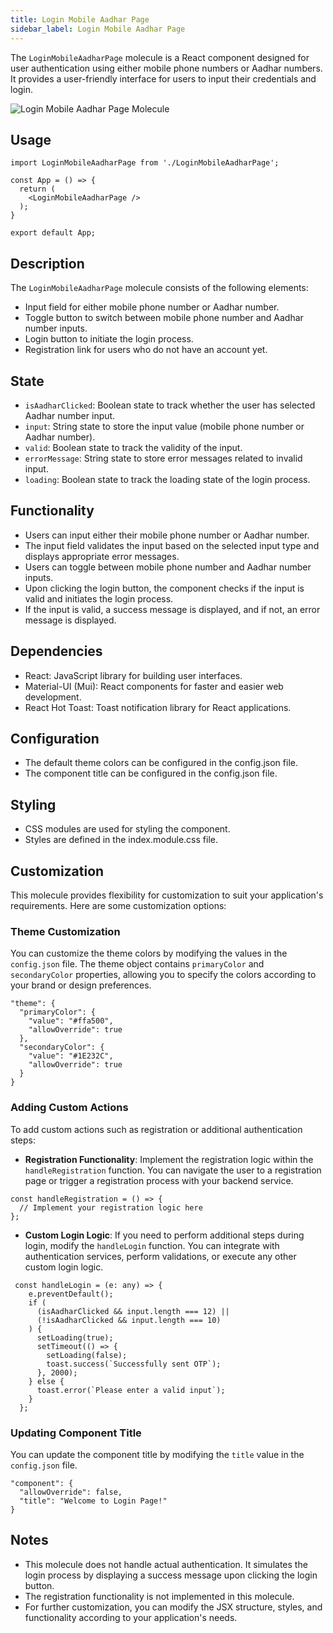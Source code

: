 ```yaml
---
title: Login Mobile Aadhar Page
sidebar_label: Login Mobile Aadhar Page
---
```


<head>
  <title> Login Mobile Aadhar Page </title>
  <meta name="description" content="your meta content goes here" />
</head>

The `LoginMobileAadharPage` molecule is a React component designed for user authentication using either mobile phone numbers or Aadhar numbers. It provides a user-friendly interface for users to input their credentials and login.

<img src="/img/molecules/loginMobileAadharPage.png" alt="Login Mobile Aadhar Page Molecule" />

## Usage

```
import LoginMobileAadharPage from './LoginMobileAadharPage';

const App = () => {
  return (
    <LoginMobileAadharPage />
  );
}

export default App;
```

## Description

The `LoginMobileAadharPage` molecule consists of the following elements:

- Input field for either mobile phone number or Aadhar number.
- Toggle button to switch between mobile phone number and Aadhar number inputs.
- Login button to initiate the login process.
- Registration link for users who do not have an account yet.

## State

- `isAadharClicked`: Boolean state to track whether the user has selected Aadhar number input.
- `input`: String state to store the input value (mobile phone number or Aadhar number).
- `valid`: Boolean state to track the validity of the input.
- `errorMessage`: String state to store error messages related to invalid input.
- `loading`: Boolean state to track the loading state of the login process.

## Functionality

- Users can input either their mobile phone number or Aadhar number.
- The input field validates the input based on the selected input type and displays appropriate error messages.
- Users can toggle between mobile phone number and Aadhar number inputs.
- Upon clicking the login button, the component checks if the input is valid and initiates the login process.
- If the input is valid, a success message is displayed, and if not, an error message is displayed.

## Dependencies

- React: JavaScript library for building user interfaces.
- Material-UI (Mui): React components for faster and easier web development.
- React Hot Toast: Toast notification library for React applications.

## Configuration

- The default theme colors can be configured in the config.json file.
- The component title can be configured in the config.json file.

## Styling

- CSS modules are used for styling the component.
- Styles are defined in the index.module.css file.

## Customization

This molecule provides flexibility for customization to suit your application's requirements. Here are some customization options:

### Theme Customization

You can customize the theme colors by modifying the values in the `config.json` file. The theme object contains `primaryColor` and `secondaryColor` properties, allowing you to specify the colors according to your brand or design preferences.

```
"theme": {
  "primaryColor": {
    "value": "#ffa500",
    "allowOverride": true
  },
  "secondaryColor": {
    "value": "#1E232C",
    "allowOverride": true
  }
}
```

### Adding Custom Actions

To add custom actions such as registration or additional authentication steps:

- **Registration Functionality**: Implement the registration logic within the `handleRegistration` function. You can navigate the user to a registration page or trigger a registration process with your backend service.

```
const handleRegistration = () => {
  // Implement your registration logic here
};
```

- **Custom Login Logic**: If you need to perform additional steps during login, modify the `handleLogin` function. You can integrate with authentication services, perform validations, or execute any other custom login logic.

```
 const handleLogin = (e: any) => {
    e.preventDefault();
    if (
      (isAadharClicked && input.length === 12) ||
      (!isAadharClicked && input.length === 10)
    ) {
      setLoading(true);
      setTimeout(() => {
        setLoading(false);
        toast.success(`Successfully sent OTP`);
      }, 2000);
    } else {
      toast.error(`Please enter a valid input`);
    }
  };
```

### Updating Component Title
You can update the component title by modifying the `title` value in the `config.json` file.

```
"component": {
  "allowOverride": false,
  "title": "Welcome to Login Page!"
}
```

## Notes

- This molecule does not handle actual authentication. It simulates the login process by displaying a success message upon clicking the login button.
- The registration functionality is not implemented in this molecule.
- For further customization, you can modify the JSX structure, styles, and functionality according to your application's needs.
